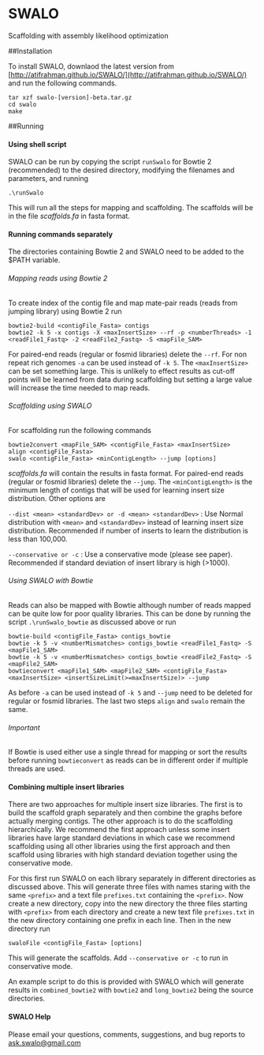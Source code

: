 # SWALO
Scaffolding with assembly likelihood optimization

##Installation

To install SWALO, downlaod the latest version from [http://atifrahman.github.io/SWALO/](http://atifrahman.github.io/SWALO/) and run the following commands.
```
tar xzf swalo-[version]-beta.tar.gz
cd swalo
make
```

##Running

#### Using shell script

SWALO can be run by copying the script `runSwalo` for Bowtie 2 (recommended) to the desired directory, modifying the filenames and parameters, and running 
```
.\runSwalo
```
This will run all the steps for mapping and scaffolding. The scaffolds will be in the file *scaffolds.fa* in fasta format.

#### Running commands separately

The directories containing Bowtie 2 and SWALO need to be added to the $PATH variable.

###### Mapping reads using Bowtie 2

To create index of the contig file and map mate-pair reads (reads from jumping library) using Bowtie 2 run
```
bowtie2-build <contigFile_Fasta> contigs
bowtie2 -k 5 -x contigs -X <maxInsertSize> --rf -p <numberThreads> -1 <readFile1_Fastq> -2 <readFile2_Fastq> -S <mapFile_SAM>
```
For paired-end reads (regular or fosmid libraries) delete the `--rf`. For non repeat rich genomes `-a` can be used instead of `-k 5`. The `<maxInsertSize>` can be set something large. This is unlikely to effect results as cut-off points will be learned from data during scaffolding but setting a large value will increase the time needed to map reads.

###### Scaffolding using SWALO

For scaffolding run the following commands
```
bowtie2convert <mapFile_SAM> <contigFile_Fasta> <maxInsertSize>
align <contigFile_Fasta>
swalo <contigFile_Fasta> <minContigLength> --jump [options]
```
*scaffolds.fa* will contain the results in fasta format. For paired-end reads (regular or fosmid libraries) delete the `--jump`. The `<minContigLength>` is the minimum length of contigs that will be used for learning insert size distribution. Other options are

`--dist <mean> <standardDev> or -d <mean> <standardDev>` : Use Normal distribution with `<mean>` and `<standardDev>` instead of learning insert size distribution. Recommended if number of inserts to learn the distribution is less than 100,000.

`--conservative or -c` : Use a conservative mode (please see paper). Recommended if standard deviation of insert library is high (>1000). 

###### Using SWALO with Bowtie

Reads can also be mapped with Bowtie although number of reads mapped can be quite low for poor quality libraries. This can be done by running the script `.\runSwalo_bowtie` as discussed above or run
```
bowtie-build <contigFile_Fasta> contigs_bowtie
bowtie -k 5 -v <numberMismatches> contigs_bowtie <readFile1_Fastq> -S <mapFile1_SAM>
bowtie -k 5 -v <numberMismatches> contigs_bowtie <readFile2_Fastq> -S <mapFile2_SAM>
bowtieconvert <mapFile1_SAM> <mapFile2_SAM> <contigFile_Fasta> <maxInsertSize> <insertSizeLimit(>=maxInsertSize)> --jump
```
As before `-a` can be used instead of `-k 5` and `--jump` need to be deleted for regular or fosmid libraries. The last two steps `align` and `swalo` remain the same.

###### Important

If Bowtie is used either use a single thread for mapping or sort the results before running `bowtieconvert` as reads can be in different order if multiple threads are used.


#### Combining multiple insert libraries
There are two approaches for multiple insert size libraries. The first is to build the scaffold graph separately and then combine the graphs before actually merging contigs. The other approach is to do the scaffolding hierarchically. We recommend the first approach unless some insert libraries have large standard deviations in which case we recommend scaffolding using all other libraries using the first approach and then scaffold using libraries with high standard deviation together using the conservative mode.

For this first run SWALO on each library separately in different directories as discussed above. This will generate three files with names staring with the same `<prefix>` and a text file `prefixes.txt` containing the `<prefix>`. Now create a new directory, copy into the new directory the three files starting with `<prefix>` from each directory and create a new text file `prefixes.txt` in the new directory containing one prefix in each line. Then in the new directory run
```
swaloFile <contigFile_Fasta> [options]
```
This will generate the scaffolds. Add `--conservative or -c` to run in conservative mode. 

An example script to do this is provided with SWALO which will generate results in `combined_bowtie2` with `bowtie2` and `long_bowtie2` being the source directories. 

#### SWALO Help

Please email your questions, comments, suggestions, and bug reports to ask.swalo@gmail.com

